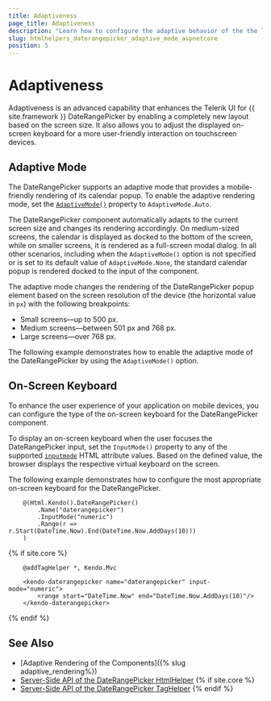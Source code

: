 ```yaml
---
title: Adaptiveness
page_title: Adaptiveness
description: "Learn how to configure the adaptive behavior of the the Telerik UI DateRangePicker component for {{ site.framework }}."
slug: htmlhelpers_daterangepicker_adaptive_mode_aspnetcore
position: 5
---
```


# Adaptiveness

Adaptiveness is an advanced capability that enhances the Telerik UI for {{ site.framework }} DateRangePicker by enabling a completely new layout based on the screen size. It also allows you to adjust the displayed on-screen keyboard for a more user-friendly interaction on touchscreen devices.

## Adaptive Mode

The DateRangePicker supports an adaptive mode that provides a mobile-friendly rendering of its calendar popup. To enable the adaptive rendering mode, set the [`AdaptiveMode()`](/api/kendo.mvc.ui.fluent/daterangepickerbuilder#adaptivemodekendomvcuiadaptivemode) property to `AdaptiveMode.Auto`.

The DateRangePicker component automatically adapts to the current screen size and changes its rendering accordingly. On medium-sized screens, the calendar is displayed as docked to the bottom of the screen, while on smaller screens, it is rendered as a full-screen modal dialog. In all other scenarios, including when the `AdaptiveMode()` option is not specified or is set to its default value of `AdaptiveMode.None`, the standard calendar popup is rendered docked to the input of the component.

The adaptive mode changes the rendering of the DateRangePicker popup element based on the screen resolution of the device (the horizontal value in `px`) with the following breakpoints:

* Small screens&mdash;up to 500 px.
* Medium screens&mdash;between 501 px and 768 px.
* Large screens&mdash;over 768 px.

The following example demonstrates how to enable the adaptive mode of the DateRangePicker by using the `AdaptiveMode()` option.

<demo metaUrl="daterangepicker/adaptive_mode/" height="600"></demo>

## On-Screen Keyboard

To enhance the user experience of your application on mobile devices, you can configure the type of the on-screen keyboard for the DateRangePicker component.

To display an on-screen keyboard when the user focuses the DateRangePicker input, set the `InputMode()` property to any of the supported <a href="https://developer.mozilla.org/en-US/docs/Web/HTML/Global_attributes/inputmode#values" target="_blank">`inputmode`</a> HTML attribute values. Based on the defined value, the browser displays the respective virtual keyboard on the screen.

The following example demonstrates how to configure the most appropriate on-screen keyboard for the DateRangePicker.

```HtmlHelper
    @(Html.Kendo().DateRangePicker()
        .Name("daterangepicker") 
        .InputMode("numeric")
        .Range(r => r.Start(DateTime.Now).End(DateTime.Now.AddDays(10)))
    )
```
{% if site.core %}
```TagHelper
    @addTagHelper *, Kendo.Mvc
    
    <kendo-daterangepicker name="daterangepicker" input-mode="numeric">
        <range start="DateTime.Now" end="DateTime.Now.AddDays(10)"/>
    </kendo-daterangepicker>
```
{% endif %}

## See Also

* [Adaptive Rendering of the Components]({% slug adaptive_rendering%})
* [Server-Side API of the DateRangePicker HtmlHelper](/api/daterangepicker)
{% if site.core %}
* [Server-Side API of the DateRangePicker TagHelper](/api/taghelpers/daterangepicker)
{% endif %}
